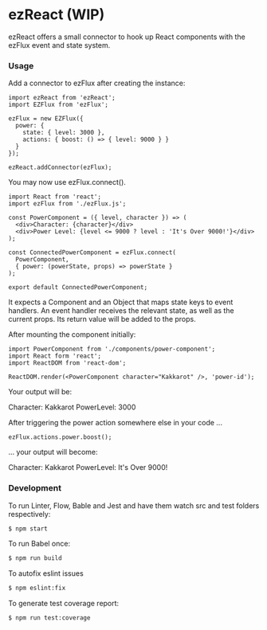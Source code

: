 # ezReact (WIP)

ezReact offers a small connector to hook up React components with the ezFlux event and state system.

### Usage

Add a connector to ezFlux after creating the instance:

```JS
import ezReact from 'ezReact';
import EZFlux from 'ezFlux';

ezFlux = new EZFlux({
  power: {
    state: { level: 3000 },
    actions: { boost: () => { level: 9000 } }
  }
});

ezReact.addConnector(ezFlux);
```

You may now use ezFlux.connect(). 

```JS
import React from 'react';
import ezFlux from './ezFlux.js';

const PowerComponent = ({ level, character }) => (
  <div>Character: {character}</div>
  <div>Power Level: {level <= 9000 ? level : 'It's Over 9000!'}</div>
);

const ConnectedPowerComponent = ezFlux.connect(
  PowerComponent,
  { power: (powerState, props) => powerState }
);

export default ConnectedPowerComponent;
```

It expects a Component and an Object that maps state keys to event handlers.
An event handler receives the relevant state, as well as the current props.
Its return value will be added to the props.

After mounting the component initially:

```JS
import PowerComponent from './components/power-component';
import React form 'react';
import ReactDOM from 'react-dom';

ReactDOM.render(<PowerComponent character="Kakkarot" />, 'power-id');

```

Your output will be:

Character: Kakkarot
PowerLevel: 3000

After triggering the power action somewhere else in your code ...

```JS
ezFlux.actions.power.boost();
```

... your output will become:

Character: Kakkarot
PowerLevel: It's Over 9000!


### Development

To run Linter, Flow, Bable and Jest and have them watch src and test folders respectively:
```sh
$ npm start
```

To run Babel once:
```sh
$ npm run build
```
To autofix eslint issues

```sh
$ npm eslint:fix
```
To generate test coverage report:

```sh
$ npm run test:coverage
```

